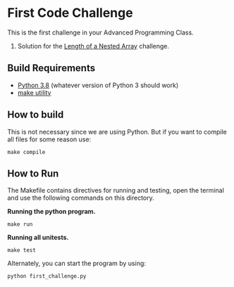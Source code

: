 First Code Challenge
====================

This is the first challenge in your Advanced Programming Class.

1. Solution for the [Length of a Nested Array](https://edabit.com/challenge/yXSTvCNen2DQHyrh6) challenge.

Build Requirements
------------------
- [Python 3.8](https://www.python.org/) (whatever version of Python 3 should work)
- [make utility](https://man7.org/linux/man-pages/man1/make.1.html)


How to build
------------
This is not necessary since we are using Python. But if you want to compile all files for some reason use:

`make compile`


How to Run
----------
The Makefile contains directives for running and testing, open the terminal and use the following commands on this directory.

**Running the python program.**

`make run`

**Running all unitests.**

`make test`

Alternately, you can start the program by using:

`python first_challenge.py`
